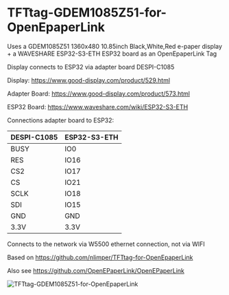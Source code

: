 # TFTtag-GDEM1085Z51-for-OpenEpaperLink

Uses a GDEM1085Z51 1360x480 10.85inch Black,White,Red e-paper display + a WAVESHARE ESP32-S3-ETH ESP32 board as an OpenEpaperLink Tag 

Display connects to ESP32 via adapter board DESPI-C1085

Display: https://www.good-display.com/product/529.html

Adapter Board: https://www.good-display.com/product/573.html

ESP32 Board: https://www.waveshare.com/wiki/ESP32-S3-ETH

Connections adapter board to ESP32:

| DESPI-C1085 | ESP32-S3-ETH |
|-------------|--------------|
| BUSY        |  IO0         |
| RES         |  IO16        |
| CS2         |  IO17        |
| CS          |  IO21        |
| SCLK        |  IO18        | 
| SDI         |  IO15        |
| GND         |  GND         |
| 3.3V        |  3.3V        |

Connects to the network via W5500 ethernet connection, not via WIFI

Based on https://github.com/nlimper/TFTtag-for-OpenEpaperLink

Also see https://github.com/OpenEPaperLink/OpenEPaperLink

![TFTtag-GDEM1085Z51-for-OpenEpaperLink](https://i.imgur.com/DhmEM12.jpeg)
